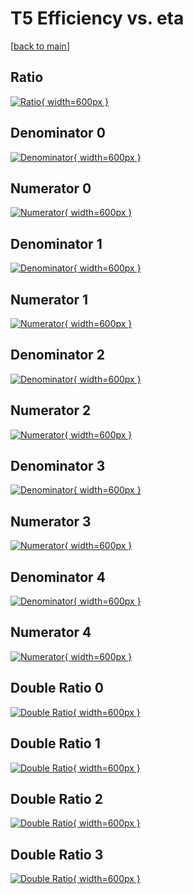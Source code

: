 # T5 Efficiency vs. eta

[[back to main](./)]



## Ratio

[![Ratio](../mtv/var/T5_base_211_1_eff_eta.png){ width=600px }](../mtv/var/T5_base_211_1_eff_eta.pdf)

## Denominator 0

[![Denominator](../mtv/den/T5_base_211_1_eff_eta_den0.png){ width=600px }](../mtv/den/T5_base_211_1_eff_eta_den0.pdf)

## Numerator 0

[![Numerator](../mtv/num/T5_base_211_1_eff_eta_num0.png){ width=600px }](../mtv/num/T5_base_211_1_eff_eta_num0.pdf)

## Denominator 1

[![Denominator](../mtv/den/T5_base_211_1_eff_eta_den1.png){ width=600px }](../mtv/den/T5_base_211_1_eff_eta_den1.pdf)

## Numerator 1

[![Numerator](../mtv/num/T5_base_211_1_eff_eta_num1.png){ width=600px }](../mtv/num/T5_base_211_1_eff_eta_num1.pdf)

## Denominator 2

[![Denominator](../mtv/den/T5_base_211_1_eff_eta_den2.png){ width=600px }](../mtv/den/T5_base_211_1_eff_eta_den2.pdf)

## Numerator 2

[![Numerator](../mtv/num/T5_base_211_1_eff_eta_num2.png){ width=600px }](../mtv/num/T5_base_211_1_eff_eta_num2.pdf)

## Denominator 3

[![Denominator](../mtv/den/T5_base_211_1_eff_eta_den3.png){ width=600px }](../mtv/den/T5_base_211_1_eff_eta_den3.pdf)

## Numerator 3

[![Numerator](../mtv/num/T5_base_211_1_eff_eta_num3.png){ width=600px }](../mtv/num/T5_base_211_1_eff_eta_num3.pdf)

## Denominator 4

[![Denominator](../mtv/den/T5_base_211_1_eff_eta_den4.png){ width=600px }](../mtv/den/T5_base_211_1_eff_eta_den4.pdf)

## Numerator 4

[![Numerator](../mtv/num/T5_base_211_1_eff_eta_num4.png){ width=600px }](../mtv/num/T5_base_211_1_eff_eta_num4.pdf)

## Double Ratio 0

[![Double Ratio](../mtv/ratio/T5_base_211_1_eff_eta_ratio0.png){ width=600px }](../mtv/ratio/T5_base_211_1_eff_eta_ratio0.pdf)

## Double Ratio 1

[![Double Ratio](../mtv/ratio/T5_base_211_1_eff_eta_ratio1.png){ width=600px }](../mtv/ratio/T5_base_211_1_eff_eta_ratio1.pdf)

## Double Ratio 2

[![Double Ratio](../mtv/ratio/T5_base_211_1_eff_eta_ratio2.png){ width=600px }](../mtv/ratio/T5_base_211_1_eff_eta_ratio2.pdf)

## Double Ratio 3

[![Double Ratio](../mtv/ratio/T5_base_211_1_eff_eta_ratio3.png){ width=600px }](../mtv/ratio/T5_base_211_1_eff_eta_ratio3.pdf)

